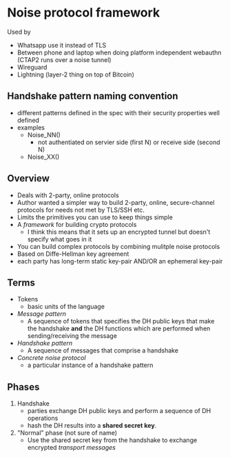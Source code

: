 # Noise protocol framework

Used by

* Whatsapp use it instead of TLS
* Between phone and laptop when doing platform independent webauthn (CTAP2 runs over a noise tunnel)
* Wireguard
* Lightning (layer-2 thing on top of Bitcoin)

## Handshake pattern naming convention

* different patterns defined in the spec with their security properties well defined
* examples
  * Noise_NN()
    * not authentiated on servier side (first N) or receive side (second N)
  * Noise_XX()

## Overview

* Deals with 2-party, online protocols
* Author wanted a simpler way to build 2-party, online, secure-channel protocols for needs not met by TLS/SSH etc.
* Limits the primitives you can use to keep things simple
* A _framework_ for building crypto protocols
	* I think this means that it sets up an encrypted tunnel but doesn't specify what goes in it
* You can build complex protocols by combining mulitple noise protocols
* Based on Diffe-Hellman key agreement
* each party has long-term static key-pair AND/OR an ephemeral key-pair

## Terms

* Tokens
  * basic units of the language
* _Message pattern_
  * A sequence of tokens that specifies the DH public keys that make the handshake **and** the DH functions which are performed when sending/receiving the message
* _Handshake pattern_
  * A sequence of messages that comprise a handshake
* _Concrete noise protocol_
	* a particular instance of a handshake pattern

## Phases

1. Handshake
	* parties exchange DH public keys and perform a sequence of DH operations
	* hash the DH results into a **shared secret key**.
1. "Normal" phase (not sure of name)
	* Use the shared secret key from the handshake to exchange encrypted _transport messages_